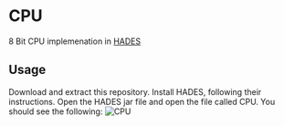 # CPU
8 Bit CPU implemenation in [HADES](https://tams.informatik.uni-hamburg.de/applets/hades/webdemos/)

## Usage
Download and extract this repository. Install HADES, following their instructions. Open the HADES jar file and open the file called CPU. You should see the following:
![CPU](hades-temp.png)
